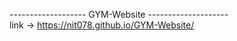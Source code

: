 ------------------- GYM-Website -------------------- </br>
link ->  https://nit078.github.io/GYM-Website/
